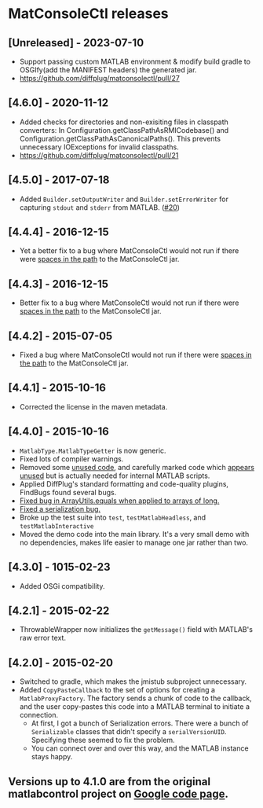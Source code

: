 # MatConsoleCtl releases

## [Unreleased] - 2023-07-10
- Support passing custom MATLAB environment & modify build gradle to OSGIfy(add the MANIFEST headers) the generated jar.
- https://github.com/diffplug/matconsolectl/pull/27

## [4.6.0] - 2020-11-12
- Added checks for directories and non-exisiting files in classpath converters: In Configuration.getClassPathAsRMICodebase() and Configuration.getClassPathAsCanonicalPaths(). This prevents unnecessary IOExceptions for invalid classpaths.
- https://github.com/diffplug/matconsolectl/pull/21

## [4.5.0] - 2017-07-18
- Added `Builder.setOutputWriter` and `Builder.setErrorWriter` for capturing `stdout` and `stderr` from MATLAB. ([#20](https://github.com/diffplug/matconsolectl/pull/20))

## [4.4.4] - 2016-12-15
- Yet a better fix to a bug where MatConsoleCtl would not run if there were [spaces in the path](https://github.com/diffplug/matconsolectl/issues/15) to the MatConsoleCtl jar.

## [4.4.3] - 2016-12-15
- Better fix to a bug where MatConsoleCtl would not run if there were [spaces in the path](https://github.com/diffplug/matconsolectl/issues/15) to the MatConsoleCtl jar.

## [4.4.2] - 2015-07-05
- Fixed a bug where MatConsoleCtl would not run if there were [spaces in the path](https://github.com/diffplug/matconsolectl/issues/11) to the MatConsoleCtl jar.

## [4.4.1] - 2015-10-16
- Corrected the license in the maven metadata.

## [4.4.0] - 2015-10-16
- `MatlabType.MatlabTypeGetter` is now generic.
- Fixed lots of compiler warnings.
- Removed some [unused code](https://github.com/diffplug/matconsolectl/commit/c514188e55880528268dd3314f7347d95d00b7b6), and carefully marked code which [appears unused](https://github.com/diffplug/matconsolectl/commit/60564f2e8a80494b443d7da31c01d2e55c6d72c2) but is actually needed for internal MATLAB scripts.
- Applied DiffPlug's standard formatting and code-quality plugins, FindBugs found several bugs.
- [Fixed bug in ArrayUtils.equals when applied to arrays of long.](https://github.com/diffplug/matconsolectl/commit/088b954551392dc7b24142fd7f1cbcdc6a4005bf)
- [Fixed a serialization bug.](https://github.com/diffplug/matconsolectl/commit/d6bc07adca74f0bb3ae91c1009222eff6b975774)
- Broke up the test suite into `test`, `testMatlabHeadless`, and `testMatlabInteractive`
- Moved the demo code into the main library.  It's a very small demo with no dependencies, makes life easier to manage one jar rather than two.

## [4.3.0] - 1015-02-23
- Added OSGi compatibility.

## [4.2.1] - 2015-02-22
- ThrowableWrapper now initializes the `getMessage()` field with MATLAB's raw error text.

## [4.2.0] - 2015-02-20
- Switched to gradle, which makes the jmistub subproject unnecessary.
- Added `CopyPasteCallback` to the set of options for creating a `MatlabProxyFactory`.  The factory sends a chunk of code to the callback, and the user copy-pastes this code into a MATLAB terminal to initiate a connection.
	+ At first, I got a bunch of Serialization errors.  There were a bunch of `Serializable` classes that didn't specify a `serialVersionUID`.  Specifying these seemed to fix the problem.
	+ You can connect over and over this way, and the MATLAB instance stays happy.

## Versions up to 4.1.0 are from the original matlabcontrol project on [Google code page](https://code.google.com/p/matlabcontrol/wiki/VersionHistory).
